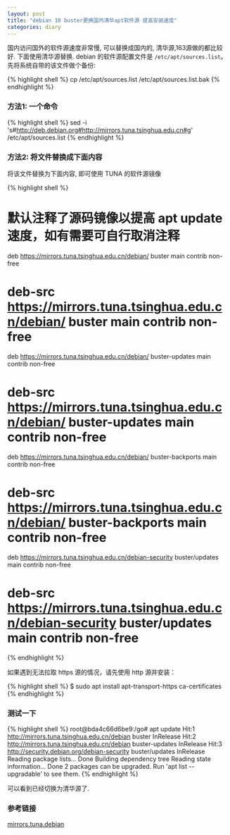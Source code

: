```yaml
---
layout: post
title: "debian 10 buster更换国内清华apt软件源 提高安装速度"
categories: diary
---
```


国内访问国外的软件源速度非常慢, 可以替换成国内的, 清华源,163源做的都比较好. 下面使用清华源替换. debian 的软件源配置文件是 `/etc/apt/sources.list`。先将系统自带的该文件做个备份:

{% highlight shell %}
cp /etc/apt/sources.list /etc/apt/sources.list.bak
{% endhighlight %}

### 方法1: 一个命令

{% highlight shell %}
sed -i 's#http://deb.debian.org#http://mirrors.tuna.tsinghua.edu.cn#g' /etc/apt/sources.list
{% endhighlight %}

### 方法2: 将文件替换成下面内容

将该文件替换为下面内容, 即可使用 TUNA 的软件源镜像

{% highlight shell %}
# 默认注释了源码镜像以提高 apt update 速度，如有需要可自行取消注释
deb https://mirrors.tuna.tsinghua.edu.cn/debian/ buster main contrib non-free
# deb-src https://mirrors.tuna.tsinghua.edu.cn/debian/ buster main contrib non-free
deb https://mirrors.tuna.tsinghua.edu.cn/debian/ buster-updates main contrib non-free
# deb-src https://mirrors.tuna.tsinghua.edu.cn/debian/ buster-updates main contrib non-free
deb https://mirrors.tuna.tsinghua.edu.cn/debian/ buster-backports main contrib non-free
# deb-src https://mirrors.tuna.tsinghua.edu.cn/debian/ buster-backports main contrib non-free
deb https://mirrors.tuna.tsinghua.edu.cn/debian-security buster/updates main contrib non-free
# deb-src https://mirrors.tuna.tsinghua.edu.cn/debian-security buster/updates main contrib non-free
{% endhighlight %}

如果遇到无法拉取 https 源的情况，请先使用 http 源并安装：

{% highlight shell %}
$ sudo apt install apt-transport-https ca-certificates
{% endhighlight %}

### 测试一下

{% highlight shell %}
root@bda4c66d6be9:/go# apt update
Hit:1 http://mirrors.tuna.tsinghua.edu.cn/debian buster InRelease
Hit:2 http://mirrors.tuna.tsinghua.edu.cn/debian buster-updates InRelease
Hit:3 http://security.debian.org/debian-security buster/updates InRelease
Reading package lists... Done
Building dependency tree
Reading state information... Done
2 packages can be upgraded. Run 'apt list --upgradable' to see them.
{% endhighlight %}

可以看到已经切换为清华源了.

### 参考链接

[mirrors.tuna.debian](https://mirrors.tuna.tsinghua.edu.cn/help/debian/)